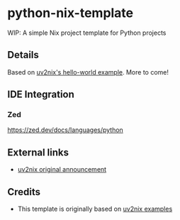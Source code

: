 # python-nix-template

WIP: A simple Nix project template for Python projects

## Details

Based on [uv2nix's hello-world example](https://github.com/pyproject-nix/uv2nix/tree/master/templates/hello-world). More to come!


## IDE Integration

### Zed

https://zed.dev/docs/languages/python

## External links

- [uv2nix original announcement](https://discourse.nixos.org/t/uv2nix-build-develop-python-projects-using-uv-with-nix/58563)

## Credits

- This template is originally based on [uv2nix examples](https://github.com/pyproject-nix/uv2nix/tree/master/templates/hello-world)
